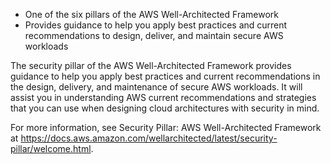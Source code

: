 - One of the six pillars of the AWS Well-Architected Framework
- Provides guidance to help you apply best practices and current recommendations to design, deliver, and maintain secure AWS workloads

The security pillar of the AWS Well-Architected Framework provides guidance to help you apply best practices and current recommendations in the design, delivery, and maintenance of secure AWS workloads. It will assist you in understanding AWS current recommendations and strategies that you can use when designing cloud architectures with security in mind.

For more information, see Security Pillar: AWS Well-Architected Framework at https://docs.aws.amazon.com/wellarchitected/latest/security-pillar/welcome.html.
